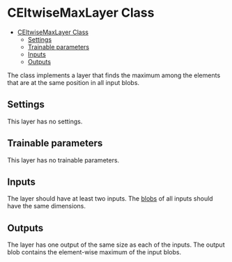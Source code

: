 # CEltwiseMaxLayer Class

<!-- TOC -->

- [CEltwiseMaxLayer Class](#celtwisemaxlayer-class)
    - [Settings](#settings)
    - [Trainable parameters](#trainable-parameters)
    - [Inputs](#inputs)
    - [Outputs](#outputs)

<!-- /TOC -->

The class implements a layer that finds the maximum among the elements that are at the same position in all input blobs.

## Settings

This layer has no settings.

## Trainable parameters

This layer has no trainable parameters.

## Inputs

The layer should have at least two inputs. The [blobs](../DnnBlob.md) of all inputs should have the same dimensions.

## Outputs

The layer has one output of the same size as each of the inputs. The output blob contains the element-wise maximum of the input blobs.
